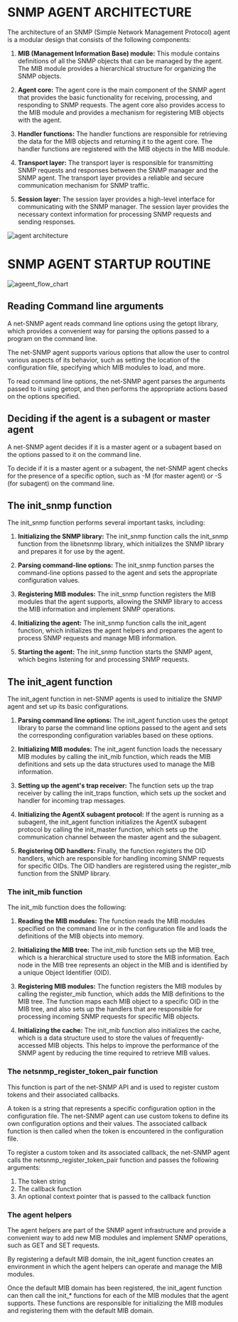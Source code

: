 # SNMP AGENT ARCHITECTURE
The architecture of an SNMP (Simple Network Management Protocol) agent is a modular design that consists of the following components:

1. **MIB (Management Information Base) module:** This module contains definitions of all the SNMP objects that can be managed by the agent. The MIB module provides a hierarchical structure for organizing the SNMP objects.

2. **Agent core:** The agent core is the main component of the SNMP agent that provides the basic functionality for receiving, processing, and responding to SNMP requests. The agent core also provides access to the MIB module and provides a mechanism for registering MIB objects with the agent.

3. **Handler functions:** The handler functions are responsible for retrieving the data for the MIB objects and returning it to the agent core. The handler functions are registered with the MIB objects in the MIB module.

4. **Transport layer:** The transport layer is responsible for transmitting SNMP requests and responses between the SNMP manager and the SNMP agent. The transport layer provides a reliable and secure communication mechanism for SNMP traffic.

5. **Session layer:** The session layer provides a high-level interface for communicating with the SNMP manager. The session layer provides the necessary context information for processing SNMP requests and sending responses.

![agent architecture](Agent-architecture.png)

# SNMP AGENT STARTUP ROUTINE
![ageent_flow_chart](Basic_Agent_workflow.svg)

## Reading Command line arguments
A net-SNMP agent reads command line options using the getopt library, which provides a convenient way for parsing the options passed to a program on the command line.

The net-SNMP agent supports various options that allow the user to control various aspects of its behavior, such as setting the location of the configuration file, specifying which MIB modules to load, and more.

To read command line options, the net-SNMP agent parses the arguments passed to it using getopt, and then performs the appropriate actions based on the options specified.

## Deciding if the agent is a subagent or master agent
A net-SNMP agent decides if it is a master agent or a subagent based on the options passed to it on the command line.

To decide if it is a master agent or a subagent, the net-SNMP agent checks for the presence of a specific option, such as -M (for master agent) or -S (for subagent) on the command line.

## The init_snmp function
The init_snmp function performs several important tasks, including:

1. **Initializing the SNMP library:** The init_snmp function calls the init_snmp function from the libnetsnmp library, which initializes the SNMP library and prepares it for use by the agent.

2. **Parsing command-line options:** The init_snmp function parses the command-line options passed to the agent and sets the appropriate configuration values.

3. **Registering MIB modules:** The init_snmp function registers the MIB modules that the agent supports, allowing the SNMP library to access the MIB information and implement SNMP operations.

4. **Initializing the agent:** The init_snmp function calls the init_agent function, which initializes the agent helpers and prepares the agent to process SNMP requests and manage MIB information.

5. **Starting the agent:** The init_snmp function starts the SNMP agent, which begins listening for and processing SNMP requests.

## The init_agent function
The init_agent function in net-SNMP agents is used to initialize the SNMP agent and set up its basic configurations.

1. **Parsing command line options:** The init_agent function uses the getopt library to parse the command line options passed to the agent and sets the corresponding configuration variables based on these options.

2. **Initializing MIB modules:** The init_agent function loads the necessary MIB modules by calling the init_mib function, which reads the MIB definitions and sets up the data structures used to manage the MIB information.

3. **Setting up the agent's trap receiver:** The function sets up the trap receiver by calling the init_traps function, which sets up the socket and handler for incoming trap messages.

4. **Initializing the AgentX subagent protocol:** If the agent is running as a subagent, the init_agent function initializes the AgentX subagent protocol by calling the init_master function, which sets up the communication channel between the master agent and the subagent.

5. **Registering OID handlers:** Finally, the function registers the OID handlers, which are responsible for handling incoming SNMP requests for specific OIDs. The OID handlers are registered using the register_mib function from the SNMP library.

### The init_mib function
The init_mib function does the following:

1. **Reading the MIB modules:** The function reads the MIB modules specified on the command line or in the configuration file and loads the definitions of the MIB objects into memory.

2. **Initializing the MIB tree:** The init_mib function sets up the MIB tree, which is a hierarchical structure used to store the MIB information. Each node in the MIB tree represents an object in the MIB and is identified by a unique Object Identifier (OID).

3. **Registering MIB modules:** The function registers the MIB modules by calling the register_mib function, which adds the MIB definitions to the MIB tree. The function maps each MIB object to a specific OID in the MIB tree, and also sets up the handlers that are responsible for processing incoming SNMP requests for specific MIB objects.

4. **Initializing the cache:** The init_mib function also initializes the cache, which is a data structure used to store the values of frequently-accessed MIB objects. This helps to improve the performance of the SNMP agent by reducing the time required to retrieve MIB values.

### The netsnmp_register_token_pair function
This function is part of the net-SNMP API and is used to register custom tokens and their associated callbacks.

A token is a string that represents a specific configuration option in the configuration file. The net-SNMP agent can use custom tokens to define its own configuration options and their values. The associated callback function is then called when the token is encountered in the configuration file.

To register a custom token and its associated callback, the net-SNMP agent calls the netsnmp_register_token_pair function and passes the following arguments:

1. The token string
2. The callback function
3. An optional context pointer that is passed to the callback function

### The agent helpers
The agent helpers are part of the SNMP agent infrastructure and provide a convenient way to add new MIB modules and implement SNMP operations, such as GET and SET requests.

By registering a default MIB domain, the init_agent function creates an environment in which the agent helpers can operate and manage the MIB modules.

Once the default MIB domain has been registered, the init_agent function can then call the init_* functions for each of the MIB modules that the agent supports. These functions are responsible for initializing the MIB modules and registering them with the default MIB domain.



